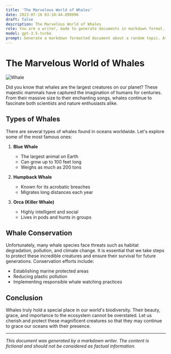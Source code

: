 ```yaml
---
title: 'The Marvelous World of Whales'
date: 2023-07-16 03:10:44.898996
draft: false
description: The Marvelous World of Whales
role: You are a writer, made to generate documents in markdown format. It is very important that all of the documents you generate are in valid markdown format.
model: gpt-3.5-turbo
prompt: Generate a markdown formatted document about a random topic. At the bottom, include a disclaimer explaining that the document was generated by you. The first line of the document should be the title. Make sure that the entire document is in proper markdown format, using a mix of various tags to make the document visually appealing.
---
```


# The Marvelous World of Whales

![Whale](https://images.unsplash.com/photo-1614462919386-335ba6a5b9d3?ixlib=rb-1.2.1&auto=format&fit=crop&w=1350&q=80)

Did you know that whales are the largest creatures on our planet? These majestic mammals have captured the imagination of humans for centuries. From their massive size to their enchanting songs, whales continue to fascinate both scientists and nature enthusiasts alike.

## Types of Whales

There are several types of whales found in oceans worldwide. Let's explore some of the most famous ones:

1. **Blue Whale**
   - The largest animal on Earth
   - Can grow up to 100 feet long
   - Weighs as much as 200 tons

2. **Humpback Whale**
   - Known for its acrobatic breaches
   - Migrates long distances each year

3. **Orca (Killer Whale)**
   - Highly intelligent and social
   - Lives in pods and hunts in groups

## Whale Conservation

Unfortunately, many whale species face threats such as habitat degradation, pollution, and climate change. It is essential that we take steps to protect these incredible creatures and ensure their survival for future generations. Conservation efforts include:

- Establishing marine protected areas
- Reducing plastic pollution
- Implementing responsible whale watching practices

## Conclusion

Whales truly hold a special place in our world's biodiversity. Their beauty, grace, and importance to the ecosystem cannot be overstated. Let us cherish and protect these magnificent creatures so that they may continue to grace our oceans with their presence.

---

*This document was generated by a markdown writer. The content is fictional and should not be considered as factual information.*